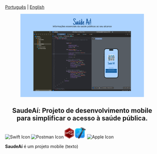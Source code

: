 [Português](README.md) | [English](README.en.md)

<p align="center"><a href=""><img width=80% alt="" src="https://github.com/pedrohcdsouza/HackaTruck/blob/main/imgs/int-img2.png" /></a></p>

<h2 align="center">SaudeAí: Projeto de desenvolvimento mobile para simplificar o acesso à saúde pública.</h2>

<p>
  <img src="https://skillicons.dev/icons?i=swift" width="35px" alt="Swift Icon">
  <img src="https://skillicons.dev/icons?i=postman" width="35px" alt="Postman Icon">
  <img src="https://github.com/pedrohcdsouza/HackaTruck/blob/main/imgs/node-red-icon.png" width="30px" alt="Node-RED Icon">
  <img src="https://github.com/pedrohcdsouza/HackaTruck/blob/main/imgs/xcode-icon.png" width="35px" alt="XCode Icon">
  <img src="https://skillicons.dev/icons?i=apple" width="35px" alt="Apple Icon">
</p>

**SaudeAí** é um projeto mobile (texto)
